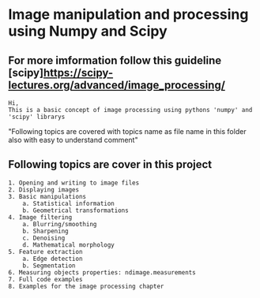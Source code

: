 # Image manipulation and processing using Numpy and Scipy
## For more imformation follow this guideline [scipy]<https://scipy-lectures.org/advanced/image_processing/>

    Hi,
    This is a basic concept of image processing using pythons 'numpy' and 'scipy' librarys

"Following topics are covered with topics name as file name in this folder also with easy to understand comment"

## Following topics are cover in this project

    1. Opening and writing to image files
    2. Displaying images
    3. Basic manipulations
        a. Statistical information
        b. Geometrical transformations
    4. Image filtering
        a. Blurring/smoothing
        b. Sharpening
        c. Denoising
        d. Mathematical morphology
    5. Feature extraction
        a. Edge detection
        b. Segmentation
    6. Measuring objects properties: ndimage.measurements
    7. Full code examples
    8. Examples for the image processing chapter